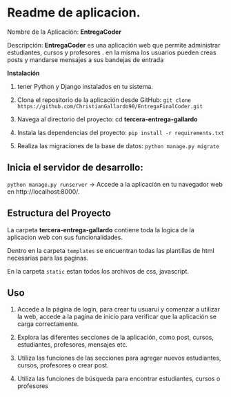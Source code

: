# Readme de aplicacion.
Nombre de la Aplicación: **EntregaCoder**

Descripción: **EntregaCoder** es una aplicación web que permite administrar estudiantes, cursos y profesores . en la misma los usuarios pueden creas posts y mandarse mensajes a sus bandejas de entrada

**Instalación**

1. tener Python y Django instalados en tu sistema.

2. Clona el repositorio de la aplicación desde GitHub: `git clone https://github.com/ChristianGallardo90/EntregaFinalCoder.git`

3. Navega al directorio del proyecto: cd **tercera-entrega-gallardo**

4. Instala las dependencias del proyecto: `pip install -r requirements.txt`

5. Realiza las migraciones de la base de datos: `python manage.py migrate`

## Inicia el servidor de desarrollo:

`python manage.py runserver` -> Accede a la aplicación en tu navegador web en http://localhost:8000/.

## Estructura del Proyecto

La carpeta **tercera-entrega-gallardo** contiene toda la logica de la aplicacion web con sus funcionalidades.

Dentro en la carpeta `templates` se encuentran todas las plantillas de html necesarias para las paginas.

En la carpeta `static` estan todos los archivos de css, javascript.


## Uso

1. Accede a la página de login, para crear tu usuarui y comenzar a utilizar la web, accede a la pagina de inicio para verificar que la aplicación se carga correctamente.

2. Explora las diferentes secciones de la aplicación, como post, cursos, estudiantes, profesores, mensajes etc.

3. Utiliza las funciones de las secciones para agregar nuevos estudiantes, cursos, profesores o crear post.

4. Utiliza las funciones de búsqueda para encontrar estudiantes, cursos o profesores

